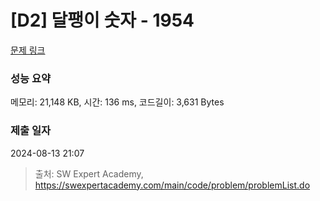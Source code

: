 # [D2] 달팽이 숫자 - 1954 

[문제 링크](https://swexpertacademy.com/main/code/problem/problemDetail.do?contestProbId=AV5PobmqAPoDFAUq) 

### 성능 요약

메모리: 21,148 KB, 시간: 136 ms, 코드길이: 3,631 Bytes

### 제출 일자

2024-08-13 21:07



> 출처: SW Expert Academy, https://swexpertacademy.com/main/code/problem/problemList.do